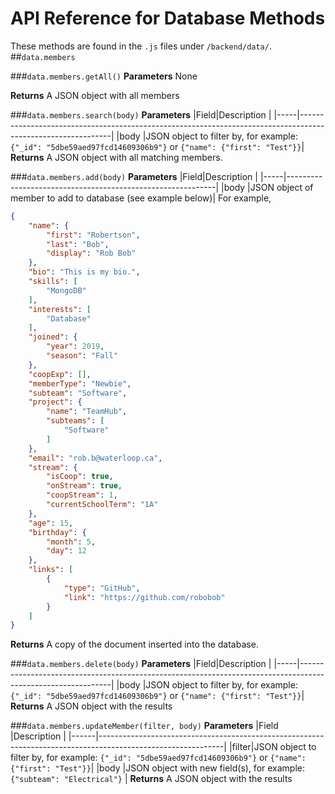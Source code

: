 # API Reference for Database Methods
These methods are found in the `.js` files under `/backend/data/`.
##`data.members`

###`data.members.getAll()`
**Parameters**
None

**Returns**
A JSON object with all members

###`data.members.search(body)`
**Parameters**
|Field|Description                                                                                                  |
|-----|-------------------------------------------------------------------------------------------------------------|
|body |JSON object to filter by, for example: `{"_id": "5dbe59aed97fcd14609306b9"}` or `{"name": {"first": "Test"}}`|
**Returns**
A JSON object with all matching members.

###`data.members.add(body)`
**Parameters**
|Field|Description                                                 |
|-----|------------------------------------------------------------|
|body |JSON object of member to add to database (see example below)|
For example, 
```json
{
    "name": {
        "first": "Robertson",
        "last": "Bob",
        "display": "Rob Bob"
    },
    "bio": "This is my bio.",
    "skills": [
        "MongoDB"
    ],
    "interests": [
        "Database"
    ],
    "joined": {
        "year": 2019,
        "season": "Fall"
    },
    "coopExp": [],
    "memberType": "Newbie",
    "subteam": "Software",
    "project": {
        "name": "TeamHub",
        "subteams": [
            "Software"
        ]
    },
    "email": "rob.b@waterloop.ca",
    "stream": {
        "isCoop": true,
        "onStream": true,
        "coopStream": 1,
        "currentSchoolTerm": "1A"
    },
    "age": 15,
    "birthday": {
        "month": 5,
        "day": 12
    },
    "links": [
        {
            "type": "GitHub",
            "link": "https://github.com/robobob"
        }
    ]
}
```
**Returns**
A copy of the document inserted into the database.

###`data.members.delete(body)`
**Parameters**
|Field|Description                                                                                                  |
|-----|-------------------------------------------------------------------------------------------------------------|
|body |JSON object to filter by, for example: `{"_id": "5dbe59aed97fcd14609306b9"}` or `{"name": {"first": "Test"}}`|
**Returns**
A JSON object with the results

###`data.members.updateMember(filter, body)`
**Parameters**
|Field |Description                                                                                                  |
|------|-------------------------------------------------------------------------------------------------------------|
|filter|JSON object to filter by, for example: `{"_id": "5dbe59aed97fcd14609306b9"}` or `{"name": {"first": "Test"}}`|
|body  |JSON object with new field(s), for example: `{"subteam": "Electrical"}`                                         |
**Returns**
A JSON object with the results
